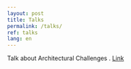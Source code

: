 ```yaml
---
layout: post
title: Talks
permalink: /talks/
ref: talks
lang: en
---
```



Talk about Architectural Challenges . [Link](https://docs.google.com/presentation/d/1szWaCgxGIsi6Fsv6pVUtWgWBAfV69xAJZOSWnyqgGkY/preview)
